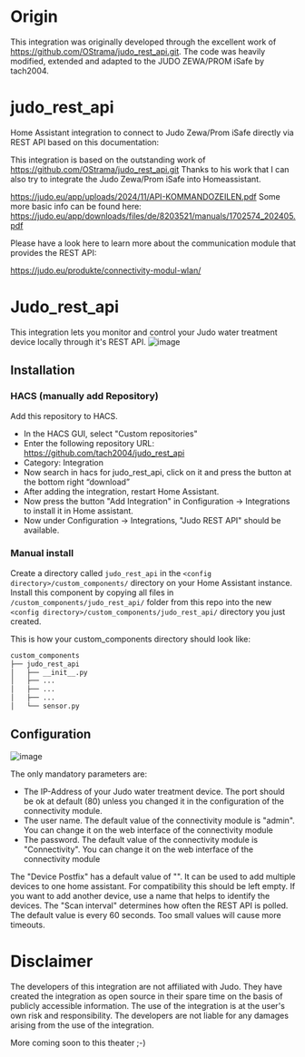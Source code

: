 # Origin
This integration was originally developed through the excellent work of  https://github.com/OStrama/judo_rest_api.git.
The code was heavily modified, extended and adapted to the JUDO ZEWA/PROM iSafe by tach2004.

# judo_rest_api
Home Assistant integration to connect to Judo Zewa/Prom iSafe directly via REST API based on this documentation:

This integration is based on the outstanding work of https://github.com/OStrama/judo_rest_api.git
Thanks to his work that I can also try to integrate the Judo Zewa/Prom iSafe into Homeassistant.

https://judo.eu/app/uploads/2024/11/API-KOMMANDOZEILEN.pdf
Some more basic info can be found here: https://judo.eu/app/downloads/files/de/8203521/manuals/1702574_202405.pdf

Please have a look here to learn more about the communication module that provides the REST API:

https://judo.eu/produkte/connectivity-modul-wlan/

# Judo_rest_api

This integration lets you monitor and control your Judo water treatment device locally through it's REST API.
![image](https://github.com/user-attachments/assets/50a6e267-7844-46cf-a449-fa1fdc747504)




## Installation

### HACS (manually add Repository)

Add this repository to HACS.
* In the HACS GUI, select "Custom repositories"
* Enter the following repository URL: https://github.com/tach2004/judo_rest_api
* Category: Integration
* Now search in hacs for judo_rest_api, click on it and press the button at the bottom right “download”
* After adding the integration, restart Home Assistant.
* Now press the button "Add Integration" in Configuration -> Integrations to install it in Home assistant.
* Now under Configuration -> Integrations, "Judo REST API" should be available.

### Manual install

Create a directory called `judo_rest_api` in the `<config directory>/custom_components/` directory on your Home Assistant
instance. Install this component by copying all files in `/custom_components/judo_rest_api/` folder from this repo into the
new `<config directory>/custom_components/judo_rest_api/` directory you just created.

This is how your custom_components directory should look like:

```bash
custom_components
├── judo_rest_api
│   ├── __init__.py
│   ├── ...
│   ├── ...
│   ├── ...
│   └── sensor.py  
```
## Configuration
![image](https://github.com/user-attachments/assets/36f25cdd-d969-4b80-bdf8-bdedd86e57ad)


The only mandatory parameters are:
* The IP-Address of your Judo water treatment device. The port should be ok at default (80) unless you changed it in the configuration of the connectivity module.
* The user name. The default value of the connectivity module is "admin". You can change it on the web interface of the connectivity module
* The password. The default value of the connectivity module is "Connectivity". You can change it on the web interface of the connectivity module

The "Device Postfix" has a default value of "". It can be used to add multiple devices to one home assistant. For compatibility this should be left empty. If you want to add another device, use a name that helps to identify the devices.
The "Scan interval" determines how often the REST API is polled. The default value is every 60 seconds. Too small values will cause more timeouts.


# Disclaimer
The developers of this integration are not affiliated with Judo. They have created the integration as open source in their spare time on the basis of publicly accessible information. 
The use of the integration is at the user's own risk and responsibility. The developers are not liable for any damages arising from the use of the integration.

More coming soon to this theater ;-)

